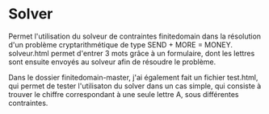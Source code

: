 # Solver
Permet l'utilisation du solveur de contraintes finitedomain dans la résolution d'un problème cryptarithmétique de type SEND + MORE = MONEY.
solveur.html permet d'entrer 3 mots grâce à un formulaire, dont les lettres sont ensuite envoyés au solveur afin de résoudre le problème.

Dans le dossier finitedomain-master, j'ai également fait un fichier test.html, qui permet de tester l'utilisaton du solver dans un cas simple,
qui consiste à trouver le chiffre correspondant à une seule lettre A, sous différentes contraintes. 
